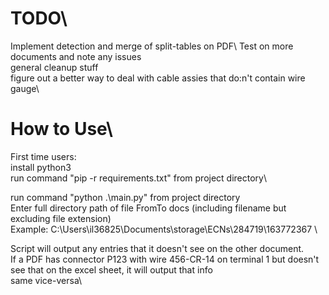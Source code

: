 # TODO\
Implement detection and merge of split-tables on PDF\ 
Test on more documents and note any issues\
general cleanup stuff\
figure out a better way to deal with cable assies that do:n't contain wire gauge\


# How to Use\
First time users:\
    install python3\
    run command "pip -r requirements.txt" from project directory\
  
run command "python .\main.py" from project directory\
Enter full directory path of file FromTo docs (including filename but excluding file extension)\
    Example: C:\Users\il36825\Documents\storage\ECNs\284719\163772367 \

Script will output any entries that it doesn't see on the other document.\
    If a PDF has connector P123 with wire 456-CR-14 on terminal 1 but doesn't see that on the excel sheet, it will output that info\
        same vice-versa\


